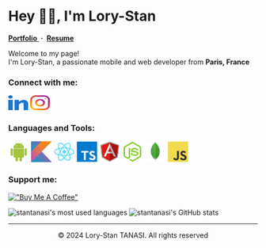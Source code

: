 # Hey 👋🏽, I'm Lory-Stan

<p>
  <a title="Portfolio" href="https://stantanasi.github.io" target="_blank">
    <strong>Portfolio</strong>
  </a>
  <strong>&nbsp;·&nbsp;</strong>
  <a title="Resume" href="https://docs.google.com/document/d/1lE_4oHBLQV5tKlT6t3OKqG20fIo8HiGoXfMDn7dER8M" target="_blank">
    <strong>Resume</strong>
  </a>
</p>

Welcome to my page!<br/>
I'm Lory-Stan, a passionate mobile and web developer from **Paris, France**

### Connect with me:

<a href="https://www.linkedin.com/in/lory-stan-tanasi" target="_blank"><img title="LinkedIn profile" alt="LinkedIn profile" src="./assets/icons/linkedin.svg" width="40" height="30" /></a>
<a href="https://www.instagram.com/stan.tns" target="_blank"><img title="Instagram profile" alt="Instagram profile" src="./assets/icons/instagram.svg" width="40" height="30" /></a>

### Languages and Tools:

<p>
  <img height="42" title="Android" alt="Android" src="./assets/icons/android.svg" />
  <img height="42" title="Kotlin" alt="Kotlin" src="./assets/icons/kotlin.svg" />
  <img height="42" title="React | React Native" alt="React | React Native" src="./assets/icons/react.svg" />
  <img height="42" title="Typescript" alt="Typescript" src="./assets/icons/typescript.svg" />
  <img height="42" title="Angular" alt="Angular" src="./assets/icons/angular.svg" />
  <img height="42" title="Node.js" alt="Node.js" src="./assets/icons/nodejs.svg" />
  <img height="42" title="MongoDB" alt="MongoDB" src="./assets/icons/mongodb.svg" />
  <img height="42" title="JavaScript" alt="JavaScript" src="./assets/icons/javascript.svg" />
</p>

### Support me:

[!["Buy Me A Coffee"](https://www.buymeacoffee.com/assets/img/custom_images/orange_img.png)](https://www.buymeacoffee.com/stantanasi)


![stantanasi's most used languages](https://github-readme-stats.vercel.app/api/top-langs/?username=stantanasi&langs_count=8&layout=compact&theme=transparent)
![stantanasi's GitHub stats](https://github-readme-stats.vercel.app/api?username=stantanasi&show_icons=true&theme=transparent)

---

<p align="center">
  © 2024 Lory-Stan TANASI. All rights reserved
</p>
